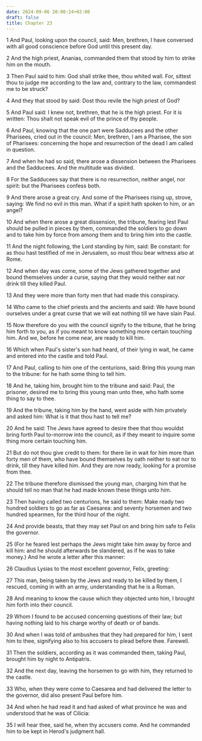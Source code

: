 ```yaml
---
date: 2024-09-06 20:00:24+02:00
draft: false
title: Chapter 23
---
```




1 And Paul, looking upon the council, said: Men, brethren, I have conversed with all good conscience before God until this present day.

2 And the high priest, Ananias, commanded them that stood by him to strike him on the mouth.

3 Then Paul said to him: God shall strike thee, thou whited wall. For, sittest thou to judge me according to the law and, contrary to the law, commandest me to be struck?

4 And they that stood by said: Dost thou revile the high priest of God?

5 And Paul said: I knew not, brethren, that he is the high priest. For it is written: Thou shalt not speak evil of the prince of thy people.

6 And Paul, knowing that the one part were Sadducees and the other Pharisees, cried out in the council: Men, brethren, I am a Pharisee, the son of Pharisees: concerning the hope and resurrection of the dead I am called in question.

7 And when he had so said, there arose a dissension between the Pharisees and the Sadducees. And the multitude was divided.

8 For the Sadducees say that there is no resurrection, neither angel, nor spirit: but the Pharisees confess both.

9 And there arose a great cry. And some of the Pharisees rising up, strove, saying: We find no evil in this man. What if a spirit hath spoken to him, or an angel?

10 And when there arose a great dissension, the tribune, fearing lest Paul should be pulled in pieces by them, commanded the soldiers to go down and to take him by force from among them and to bring him into the castle.

11 And the night following, the Lord standing by him, said: Be constant: for as thou hast testified of me in Jerusalem, so must thou bear witness also at Rome.

12 And when day was come, some of the Jews gathered together and bound themselves under a curse, saying that they would neither eat nor drink till they killed Paul.

13 And they were more than forty men that had made this conspiracy.

14 Who came to the chief priests and the ancients and said: We have bound ourselves under a great curse that we will eat nothing till we have slain Paul.

15 Now therefore do you with the council signify to the tribune, that he bring him forth to you, as if you meant to know something more certain touching him. And we, before he come near, are ready to kill him.

16 Which when Paul's sister's son had heard, of their lying in wait, he came and entered into the castle and told Paul.

17 And Paul, calling to him one of the centurions, said: Bring this young man to the tribune: for he hath some thing to tell him.

18 And he, taking him, brought him to the tribune and said: Paul, the prisoner, desired me to bring this young man unto thee, who hath some thing to say to thee.

19 And the tribune, taking him by the hand, went aside with him privately and asked him: What is it that thou hast to tell me?

20 And he said: The Jews have agreed to desire thee that thou wouldst bring forth Paul to-morrow into the council, as if they meant to inquire some thing more certain touching him.

21 But do not thou give credit to them: for there lie in wait for him more than forty men of them, who have bound themselves by oath neither to eat nor to drink, till they have killed him. And they are now ready, looking for a promise from thee.

22 The tribune therefore dismissed the young man, charging him that he should tell no man that he had made known these things unto him.

23 Then having called two centurions, he said to them: Make ready two hundred soldiers to go as far as Caesarea: and seventy horsemen and two hundred spearmen, for the third hour of the night.

24 And provide beasts, that they may set Paul on and bring him safe to Felix the governor.

25 (For he feared lest perhaps the Jews might take him away by force and kill him: and he should afterwards be slandered, as if he was to take money.) And he wrote a letter after this manner:

26 Claudius Lysias to the most excellent governor, Felix, greeting:

27 This man, being taken by the Jews and ready to be killed by them, I rescued, coming in with an army, understanding that he is a Roman.

28 And meaning to know the cause which they objected unto him, I brought him forth into their council.

29 Whom I found to be accused concerning questions of their law; but having nothing laid to his charge worthy of death or of bands.

30 And when I was told of ambushes that they had prepared for him, I sent him to thee, signifying also to his accusers to plead before thee. Farewell.

31 Then the soldiers, according as it was commanded them, taking Paul, brought him by night to Antipatris.

32 And the next day, leaving the horsemen to go with him, they returned to the castle.

33 Who, when they were come to Caesarea and had delivered the letter to the governor, did also present Paul before him.

34 And when he had read it and had asked of what province he was and understood that he was of Cilicia:

35 I will hear thee, said he, when thy accusers come. And he commanded him to be kept in Herod's judgment hall.

